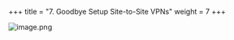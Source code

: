 +++
title = "7. Goodbye Setup Site-to-Site VPNs"
weight = 7
+++


![image.png](/images/008-viii-clean-it-up/39-210422-image.png)


